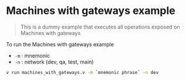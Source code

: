 # Machines with gateways example

> This is a dummy example that executes all operations exposed on Machines with gateways

To run the Machines with gateways example

- `-m` : mnemonic
- `-n` : network (dev, qa, test, main)

```sh
v run machines_with_gateways.v -m `mnemonic phrase` -n dev
```
